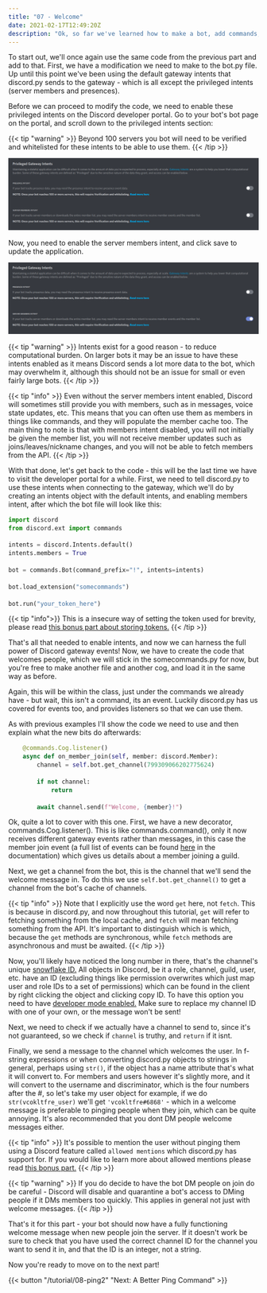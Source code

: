 ```yaml
---
title: "07 - Welcome"
date: 2021-02-17T12:49:20Z
description: "Ok, so far we've learned how to make a bot, add commands, use cogs, and change the status. Let's combine some of this and a bit of new stuff to make something that welcomes users with a custom message when they join a server."
---
```


To start out, we'll once again use the same code from the previous part and add to that. First, we have a modification we need to make to the bot.py file. Up until this point we've been using the default gateway intents that discord.py sends to the gateway - which is all except the privileged intents (server members and presences).

Before we can proceed to modify the code, we need to enable these privileged intents on the Discord developer portal. Go to your bot's bot page on the portal, and scroll down to the privileged intents section:

{{< tip "warning" >}}
Beyond 100 servers you bot will need to be verified and whitelisted for these intents to be able to use them.
{{< /tip >}}

![Privileged Intents](/images/privileged_intents.png)

Now, you need to enable the server members intent, and click save to update the application.

![Privileged Intents](/images/privileged_intents_enabled.png)

{{< tip "warning" >}}
Intents exist for a good reason - to reduce computational burden. On larger bots it may be an issue to have these intents enabled as it means Discord sends a lot more data to the bot, which may overwhelm it, although this should not be an issue for small or even fairly large bots.
{{< /tip >}}

{{< tip "info" >}}
Even without the server members intent enabled, Discord will sometimes still provide you with members, such as in messages, voice state updates, etc. This means that you can often use them as members in things like commands, and they will populate the member cache too. The main thing to note is that with members intent disabled, you will not initially be given the member list, you will not receive member updates such as joins/leaves/nickname changes, and you will not be able to fetch members from the API.
{{< /tip >}}

With that done, let's get back to the code - this will be the last time we have to visit the developer portal for a while. First, we need to tell discord.py to use these intents when connecting to the gateway, which we'll do by creating an intents object with the default intents, and enabling members intent, after which the bot file will look like this:

```py
import discord
from discord.ext import commands

intents = discord.Intents.default()
intents.members = True

bot = commands.Bot(command_prefix="!", intents=intents)

bot.load_extension("somecommands")

bot.run("your_token_here")
```
{{< tip "info">}}
This is a insecure way of setting the token used for brevity, please read [this bonus part about storing tokens.](/tips/tokens)
{{< /tip >}}

That's all that needed to enable intents, and now we can harness the full power of Discord gateway events! Now, we have to create the code that welcomes people, which we will stick in the somecommands.py for now, but you're free to make another file and another cog, and load it in the same way as before.

Again, this will be within the class, just under the commands we already have - but wait, this isn't a command, its an event. Luckily discord.py has us covered for events too, and provides listeners so that we can use them.

As with previous examples I'll show the code we need to use and then explain what the new bits do afterwards:

```py
    @commands.Cog.listener()
    async def on_member_join(self, member: discord.Member):
        channel = self.bot.get_channel(799309066202775624)

        if not channel:
            return

        await channel.send(f"Welcome, {member}!")
```

Ok, quite a lot to cover with this one. First, we have a new decorator, commands.Cog.listener(). This is like commands.command(), only it now receives different gateway events rather than messages, in this case the member join event (a full list of events can be found [here](https://discordpy.readthedocs.io/en/latest/api.html#event-reference) in the documentation) which gives us details about a member joining a guild.

Next, we get a channel from the bot, this is the channel that we'll send the welcome message in. To do this we use `self.bot.get_channel()` to get a channel from the bot's cache of channels.

{{< tip "info" >}}
Note that I explicitly use the word `get` here, not `fetch`. This is because in discord.py, and now throughout this tutorial, `get` will refer to fetching something from the local cache, and `fetch` will mean fetching something from the API. It's important to distinguish which is which, because the `get` methods are synchronous, while `fetch` methods are asynchronous and must be awaited.
{{< /tip >}}

Now, you'll likely have noticed the long number in there, that's the channel's unique [snowflake ID.](https://discord.com/developers/docs/reference#snowflakes) All objects in Discord, be it a role, channel, guild, user, etc. have an ID (excluding things like permission overwrites which just map user and role IDs to a set of permissions) which can be found in the client by right clicking the object and clicking copy ID. To have this option you need to have [developer mode enabled.](https://support.discord.com/hc/en-us/articles/206346498-Where-can-I-find-my-User-Server-Message-ID-) Make sure to replace my channel ID with one of your own, or the message won't be sent!

Next, we need to check if we actually have a channel to send to, since it's not guaranteed, so we check if `channel` is truthy, and `return` if it isnt.

Finally, we send a message to the channel which welcomes the user. In f-string expressions or when converting discord.py objects to strings in general, perhaps using `str()`, if the object has a name attribute that's what it will convert to. For members and users however it's slightly more, and it will convert to the username and discriminator, which is the four numbers after the #, so let's take my user object for example, if we do `str(vcokltfre_user)` we'll get `'vcokltfre#6868'` - which in a welcome message is preferable to pinging people when they join, which can be quite annoying. It's also recommended that you dont DM people welcome messages either.

{{< tip "info" >}}
It's possible to mention the user without pinging them using a Discord feature called `allowed mentions` which discord.py has support for. If you would like to learn more about allowed mentions please read [this bonus part.](/tips/mentions)
{{< /tip >}}

{{< tip "warning" >}}
If you do decide to have the bot DM people on join do be careful - Discord will disable and quarantine a bot's access to DMing people if it DMs members too quickly. This applies in general not just with welcome messages.
{{< /tip >}}

That's it for this part - your bot should now have a fully functioning welcome message when new people join the server. If it doesn't work be sure to check that you have used the correct channel ID for the channel you want to send it in, and that the ID is an integer, not a string.

Now you're ready to move on to the next part!

{{< button "/tutorial/08-ping2" "Next: A Better Ping Command" >}}

